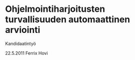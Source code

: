 Ohjelmointiharjoitusten turvallisuuden automaattinen arviointi
==============================================================

Kandidaatintyö

22.5.2011 Ferrix Hovi

